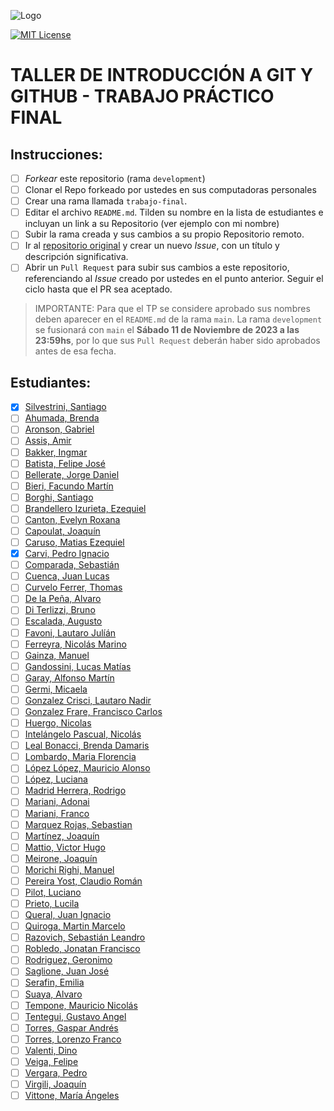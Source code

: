![Logo](https://www.austral.edu.ar/wp-content/uploads/2022/09/logo-md-austral-1.png?x63752)

[![MIT License](https://img.shields.io/badge/License-MIT-green.svg)](https://choosealicense.com/licenses/mit/)

# TALLER DE INTRODUCCIÓN A GIT Y GITHUB - TRABAJO PRÁCTICO FINAL

## Instrucciones:

- [ ] _Forkear_ este repositorio (rama `development`)
- [ ] Clonar el Repo forkeado por ustedes en sus computadoras personales
- [ ] Crear una rama llamada `trabajo-final`.
- [ ] Editar el archivo `README.md`. Tilden su nombre en la lista de estudiantes e incluyan un link a su Repositorio (ver ejemplo con mi nombre)
- [ ] Subir la rama creada y sus cambios a su propio Repositorio remoto.
- [ ] Ir al [repositorio original](https://github.com/santiagosilvestrini/git-github-tp-final-2023) y crear un nuevo _Issue_, con un título y descripción significativa.
- [ ] Abrir un `Pull Request` para subir sus cambios a este repositorio, referenciando al _Issue_ creado por ustedes en el punto anterior. Seguir el ciclo hasta que el PR sea aceptado.

> IMPORTANTE: Para que el TP se considere aprobado sus nombres deben aparecer en el `README.md` de la rama `main`. La rama `development` se fusionará con `main` el **Sábado 11 de Noviembre de 2023 a las 23:59hs**, por lo que sus `Pull Request` deberán haber sido aprobados antes de esa fecha.

## Estudiantes:

- [x] [Silvestrini, Santiago](https://github.com/santiagosilvestrini/git-github-tp-final-2023)
- [ ] [Ahumada, Brenda]()
- [ ] [Aronson, Gabriel]()
- [ ] [Assis, Amir]()
- [ ] [Bakker, Ingmar]()
- [ ] [Batista, Felipe José]()
- [ ] [Bellerate, Jorge Daniel]()
- [ ] [Bieri, Facundo Martín]()
- [ ] [Borghi, Santiago]()
- [ ] [Brandellero Izurieta, Ezequiel]()
- [ ] [Canton, Evelyn Roxana]()
- [ ] [Capoulat, Joaquín]()
- [ ] [Caruso, Matias Ezequiel]()
- [x] [Carvi, Pedro Ignacio](https://github.com/pedrocarvi/git-github-tp-final-2023)
- [ ] [Comparada, Sebastián]()
- [ ] [Cuenca, Juan Lucas]()
- [ ] [Curvelo Ferrer, Thomas]()
- [ ] [De la Peña, Alvaro]()
- [ ] [Di Terlizzi, Bruno]()
- [ ] [Escalada, Augusto]()
- [ ] [Favoni, Lautaro Julíán]()
- [ ] [Ferreyra, Nicolás Marino]()
- [ ] [Gainza, Manuel]()
- [ ] [Gandossini, Lucas Matías]()
- [ ] [Garay, Alfonso Martín]()
- [ ] [Germi, Micaela]()
- [ ] [Gonzalez Crisci, Lautaro Nadir]()
- [ ] [Gonzalez Frare, Francisco Carlos]()
- [ ] [Huergo, Nicolas]()
- [ ] [Intelángelo Pascual, Nicolás]()
- [ ] [Leal Bonacci, Brenda Damaris]()
- [ ] [Lombardo, Maria Florencia]()
- [ ] [López López, Mauricio Alonso]()
- [ ] [López, Luciana]()
- [ ] [Madrid Herrera, Rodrigo]()
- [ ] [Mariani, Adonai]()
- [ ] [Mariani, Franco]()
- [ ] [Marquez Rojas, Sebastian]()
- [ ] [Martínez, Joaquín]()
- [ ] [Mattio, Victor Hugo]()
- [ ] [Meirone, Joaquín]()
- [ ] [Morichi Righi, Manuel]()
- [ ] [Pereira Yost, Claudio Román]()
- [ ] [Pilot, Luciano]()
- [ ] [Prieto, Lucila]()
- [ ] [Queral, Juan Ignacio]()
- [ ] [Quiroga, Martin Marcelo]()
- [ ] [Razovich, Sebastián Leandro]()
- [ ] [Robledo, Jonatan Francisco]()
- [ ] [Rodriguez, Geronimo]()
- [ ] [Saglione, Juan José]()
- [ ] [Serafin, Emilia]()
- [ ] [Suaya, Alvaro]()
- [ ] [Tempone, Mauricio Nicolás]()
- [ ] [Tentegui, Gustavo Angel]()
- [ ] [Torres, Gaspar Andrés]()
- [ ] [Torres, Lorenzo Franco]()
- [ ] [Valenti, Dino]()
- [ ] [Veiga, Felipe]()
- [ ] [Vergara, Pedro]()
- [ ] [Virgili, Joaquín]()
- [ ] [Vittone, María Ángeles]()
